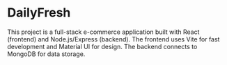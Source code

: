# DailyFresh
This project is a full-stack e-commerce application built with React (frontend) and Node.js/Express (backend). The frontend uses Vite for fast development and Material UI for design. The backend connects to MongoDB for data storage.  
